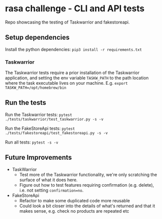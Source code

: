 # rasa challenge - CLI and API tests

Repo showcasing the testing of Taskwarrior and fakestoreapi.

## Setup dependencies

Install the python dependencies:
`pip3 install -r requirements.txt`

### Taskwarrior
The Taskwarrior tests require a prior installation of the Taskwarrior application, and setting the env variable `TASKW_PATH` to the path location where the task executable lives on your machine.
E.g. `export TASKW_PATH=/opt/homebrew/bin`

## Run the tests

Run the Taskwarrior tests:
`pytest ./tests/taskwarrior/test_taskwarrior.py -s -v`

Run the FakeStoreApi tests:
`pytest ./tests/fakestoreapi/test_fakestoreapi.py -s -v`

Run all tests:
`pytest -s -v`


## Future Improvements
 - TaskWarrior
   - Test more of the Taskwarrior functionality, we're only scratching the surface of what it does here.
   - Figure out how to test features requiring confirmation (e.g. delete), i.e. not setting `confirmation=no`.
 - FakeStoreApi
   - Refactor to make some duplicated code more reusable
   - Could look a bit closer into the details of what's returned and that it makes sense, e.g. check no products are repeated etc